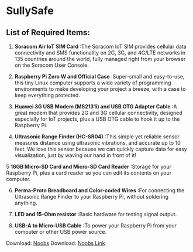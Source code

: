 # SullySafe

## List of Required Items: 

1. **Soracom Air IoT SIM Card** :The Soracom IoT SIM provides cellular data connectivity and SMS functionality on 2G, 3G, and 4G/LTE networks in 135 countries around the world, fully managed right from your browser on the Soracom User Console.

2. **Raspberry Pi Zero W and Official Case** :Super-small and easy-to-use, this tiny Linux computer supports a wide variety of programming environments to make developing your project a breeze, with a case to keep everything protected.

3. **Huawei 3G USB Modem (MS2131i) and USB OTG Adapter Cable** :A great modem that provides 2G and 3G cellular connectivity, designed especially for IoT projects, plus a USB OTG cable to hook it up to the Raspberry Pi.

4. **Ultrasonic Range Finder (HC-SR04)** :This simple yet reliable sensor measures distance using ultrasonic vibrations, and accurate up to 10 feet. We love this sensor because we can quickly capture data for easy visualization, just by waving our hand in front of it!

5 **16GB Micro-SD Card and Micro-SD Card Reader** :Storage for your Raspberry Pi, plus a card reader so you can edit its contents on your computer.

6. **Perma-Proto Breadboard and Color-coded Wires** :For connecting the Ultrasonic Range Finder to your Raspberry Pi, without soldering anything.

7. **LED and 15-Ohm resistor** :Basic hardware for testing signal output.

8. **USB-A to Micro-USB Cable** :To power your Raspberry Pi from your computer or other USB power source.

Download: [Noobs](https://www.raspberrypi.org/downloads/noobs/)
Download: [Noobs Link](https://downloads.raspberrypi.org/NOOBS_latest)
